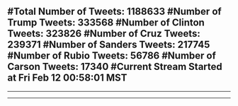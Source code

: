 #Total Number of Tweets: 1188633 
#Number of Trump Tweets: 333568
#Number of Clinton Tweets: 323826
#Number of Cruz Tweets: 239371
#Number of Sanders Tweets: 217745
#Number of Rubio Tweets: 56786
#Number of Carson Tweets: 17340
#Current Stream Started at Fri Feb 12 00:58:01 MST
---
---
---
